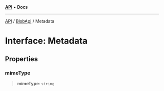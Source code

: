 [**API**](../../../README.md) • **Docs**

***

[API](../../../README.md) / [BlobApi](../README.md) / Metadata

# Interface: Metadata

## Properties

### mimeType

> **mimeType**: `string`
